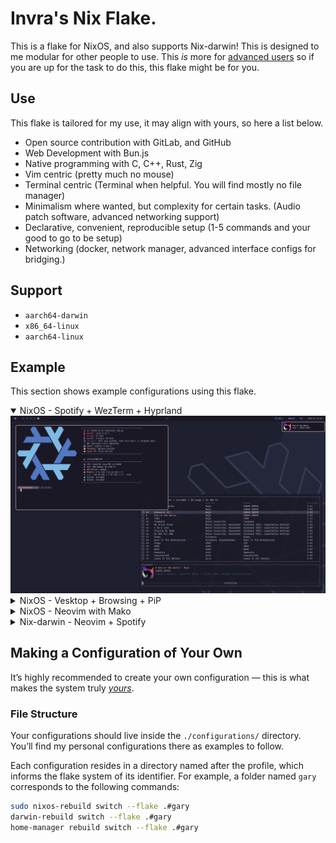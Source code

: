 # Invra's Nix Flake.
This is a flake for NixOS, and also supports Nix-darwin! This is designed to me modular for other people to use. This <i>is</i> more for <u>advanced users</u> so if you are up for the
task to do this, this flake might be for you.

## Use
This flake is tailored for my use, it may align with yours, so here a list below.
* Open source contribution with GitLab, and GitHub
* Web Development with Bun.js
* Native programming with C, C++, Rust, Zig
* Vim centric (pretty much no mouse)
* Terminal centric (Terminal when helpful. You will find mostly no file manager)
* Minimalism where wanted, but complexity for certain tasks. (Audio patch software, advanced networking support)
* Declarative, convenient, reproducible setup (1-5 commands and your good to go to be setup)
* Networking (docker, network manager, advanced interface configs for bridging.)

## Support
* `aarch64-darwin`
* `x86_64-linux`
* `aarch64-linux`

## Example
This section shows example configurations using this flake.

<details open>
<summary>NixOS - Spotify + WezTerm + Hyprland</summary>
<img src="./.res/demo_1.png" alt="Demo 1">
</details>

<details>
<summary>NixOS - Vesktop + Browsing + PiP</summary>
<img src="./.res/demo_2.png" alt="Demo 2">
</details>

<details>
<summary>NixOS - Neovim with Mako</summary>
<img src="./.res/demo_3.png" alt="Demo 3">
</details>

<details>
<summary>Nix-darwin - Neovim + Spotify</summary>
<img src="./.res/demo_4.png" alt="Demo 4">
</details>

## Making a Configuration of Your Own

It’s highly recommended to create your own configuration — this is what makes the system truly <u>*yours*</u>.

### File Structure

Your configurations should live inside the `./configurations/` directory.
You’ll find my personal configurations there as examples to follow.

Each configuration resides in a directory named after the profile, which informs the flake system of its identifier.
For example, a folder named `gary` corresponds to the following commands:

```sh
sudo nixos-rebuild switch --flake .#gary
darwin-rebuild switch --flake .#gary
home-manager rebuild switch --flake .#gary
```
